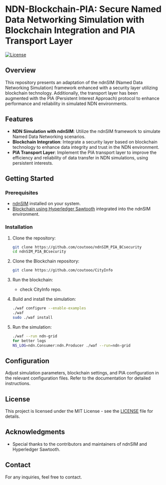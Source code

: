 # NDN-Blockchain-PIA: Secure Named Data Networking Simulation with Blockchain Integration and PIA Transport Layer

[![License](https://img.shields.io/badge/license-MIT-blue.svg)](https://opensource.org/licenses/MIT)

## Overview

This repository presents an adaptation of the ndnSIM (Named Data Networking Simulation) framework enhanced with a security layer utilizing blockchain technology. Additionally, the transport layer has been augmented with the PIA (Persistent Interest Approach) protocol to enhance performance and reliability in simulated NDN environments.

## Features

- **NDN Simulation with ndnSIM**: Utilize the ndnSIM framework to simulate Named Data Networking scenarios.
- **Blockchain Integration**: Integrate a security layer based on blockchain technology to enhance data integrity and trust in the NDN environment.
- **PIA Transport Layer**: Implement the PIA transport layer to improve the efficiency and reliability of data transfer in NDN simulations, using persistent interests.

## Getting Started

### Prerequisites

- [ndnSIM](https://ndnsim.net/current/) installed on your system.
- [Blockchain using Hyperledger Sawtooth](https://github.com/coutooo/CityInfo) integrated into the ndnSIM environment.

### Installation

1. Clone the repository:

    ```bash
    git clone https://github.com/coutooo/ndnSIM_PIA_BCsecurity
    cd ndnSIM_PIA_BCsecurity
    ```
2. Clone the Blockchain repository:

    ```bash
    git clone https://github.com/coutooo/CityInfo
    ```

3. Run the blockchain:

    - check CityInfo repo.

4. Build and install the simulation:

    ```bash
    ./waf configure --enable-examples
    ./waf
    sudo ./waf install
    ```

5. Run the simulation:

    ```bash
    ./waf --run ndn-grid
    for better logs
    NS_LOG=ndn.Consumer:ndn.Producer ./waf --run=ndn-grid
    ```

## Configuration

Adjust simulation parameters, blockchain settings, and PIA configuration in the relevant configuration files. Refer to the documentation for detailed instructions.

## License

This project is licensed under the MIT License - see the [LICENSE](LICENSE) file for details.

## Acknowledgments

- Special thanks to the contributors and maintainers of ndnSIM and Hyperledger Sawtooth.

## Contact

For any inquiries, feel free to contact.

